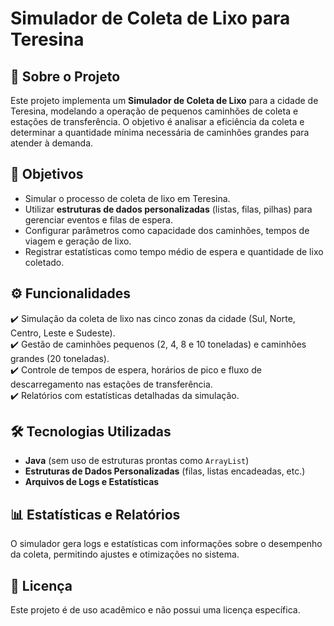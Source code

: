 # Simulador de Coleta de Lixo para Teresina  

## 📌 Sobre o Projeto  
Este projeto implementa um **Simulador de Coleta de Lixo** para a cidade de Teresina, modelando a operação de pequenos caminhões de coleta e estações de transferência. O objetivo é analisar a eficiência da coleta e determinar a quantidade mínima necessária de caminhões grandes para atender à demanda.  

## 🎯 Objetivos  
- Simular o processo de coleta de lixo em Teresina.  
- Utilizar **estruturas de dados personalizadas** (listas, filas, pilhas) para gerenciar eventos e filas de espera.  
- Configurar parâmetros como capacidade dos caminhões, tempos de viagem e geração de lixo.  
- Registrar estatísticas como tempo médio de espera e quantidade de lixo coletado.  

## ⚙️ Funcionalidades  
✔️ Simulação da coleta de lixo nas cinco zonas da cidade (Sul, Norte, Centro, Leste e Sudeste).  
✔️ Gestão de caminhões pequenos (2, 4, 8 e 10 toneladas) e caminhões grandes (20 toneladas).  
✔️ Controle de tempos de espera, horários de pico e fluxo de descarregamento nas estações de transferência.  
✔️ Relatórios com estatísticas detalhadas da simulação.  

## 🛠️ Tecnologias Utilizadas  
- **Java** (sem uso de estruturas prontas como `ArrayList`)  
- **Estruturas de Dados Personalizadas** (filas, listas encadeadas, etc.)  
- **Arquivos de Logs e Estatísticas**  

## 📊 Estatísticas e Relatórios  
O simulador gera logs e estatísticas com informações sobre o desempenho da coleta, permitindo ajustes e otimizações no sistema.  

## 📜 Licença  
Este projeto é de uso acadêmico e não possui uma licença específica.